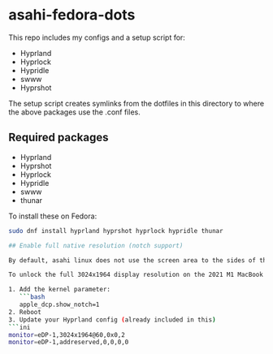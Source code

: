 # asahi-fedora-dots

This repo includes my configs and a setup script for:

- Hyprland
- Hyprlock
- Hypridle
- swww
- Hyprshot

The setup script creates symlinks from the dotfiles in this directory to where the above packages use the .conf files.

## Required packages
- Hyprland
- Hyprshot
- Hyprlock
- Hypridle
- swww
- thunar

To install these on Fedora:

```bash
sudo dnf install hyprland hyprshot hyprlock hypridle thunar

## Enable full native resolution (notch support)

By default, asahi linux does not use the screen area to the sides of the beloved apple notch.

To unlock the full 3024x1964 display resolution on the 2021 M1 MacBook Pro and use the area around the notch:

1. Add the kernel parameter:
   ```bash
   apple_dcp.show_notch=1
2. Reboot
3. Update your Hyprland config (already included in this)
```ini 
monitor=eDP-1,3024x1964@60,0x0,2
monitor=eDP-1,addreserved,0,0,0,0
```
```
```

